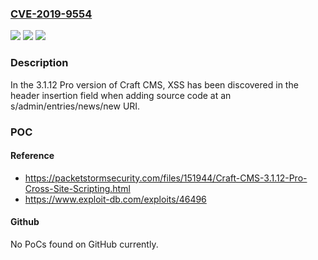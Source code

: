 ### [CVE-2019-9554](https://cve.mitre.org/cgi-bin/cvename.cgi?name=CVE-2019-9554)
![](https://img.shields.io/static/v1?label=Product&message=n%2Fa&color=blue)
![](https://img.shields.io/static/v1?label=Version&message=n%2Fa&color=blue)
![](https://img.shields.io/static/v1?label=Vulnerability&message=n%2Fa&color=brighgreen)

### Description

In the 3.1.12 Pro version of Craft CMS, XSS has been discovered in the header insertion field when adding source code at an s/admin/entries/news/new URI.

### POC

#### Reference
- https://packetstormsecurity.com/files/151944/Craft-CMS-3.1.12-Pro-Cross-Site-Scripting.html
- https://www.exploit-db.com/exploits/46496

#### Github
No PoCs found on GitHub currently.

